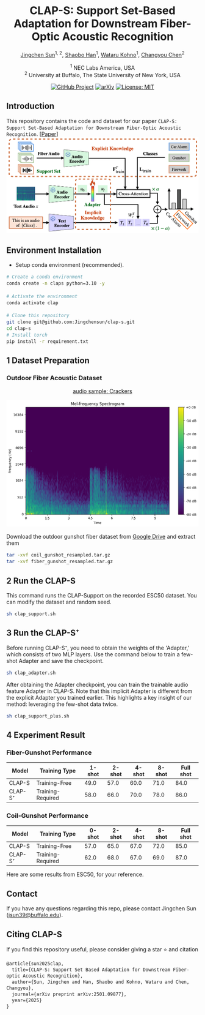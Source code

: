 <div align="center">
<h1> CLAP-S: Support Set-Based Adaptation for Downstream Fiber-Optic Acoustic Recognition </h1>

[Jingchen Sun](https://jingchensun.github.io/)<sup>1, 2</sup>, [Shaobo Han](https://shaobohan.net/)<sup>1</sup>, [Wataru Kohno](https://scholar.google.es/citations?user=-o4nExgAAAAJ&hl=vi)<sup>1</sup>, [Changyou Chen](https://cse.buffalo.edu/~changyou/)<sup>2</sup>

<sup>1</sup>  NEC Labs America, USA  
<sup>2</sup>  University at Buffalo, The State University of New York, USA


[![GitHub Project](https://img.shields.io/badge/GitHub-Project-blue?logo=github)](https://github.com/Jingchensun/clap-s)
[![arXiv](https://img.shields.io/badge/arXiv-2501.09877-b31b1b.svg)](https://arxiv.org/abs/2501.09877) [![License: MIT](https://img.shields.io/badge/License-MIT-yellow.svg)](https://opensource.org/licenses/MIT)
</div>

## Introduction
This repository contains the code and dataset for our paper `CLAP-S: Support Set-Based Adaptation for Downstream Fiber-Optic Acoustic Recognition`. [[Paper](https://arxiv.org/abs/2501.09877)]
![clap_diagrams](examples/main.png)

## Environment Installation
* Setup conda environment (recommended).
```bash
# Create a conda environment
conda create -n claps python=3.10 -y

# Activate the environment
conda activate clap

# Clone this repository
git clone git@github.com:Jingchensun/clap-s.git
cd clap-s
# Install torch
pip install -r requirement.txt
```

## 1 Dataset Preparation
### Outdoor Fiber Acoustic Dataset

<div style="text-align: center;">
  <p><a href="examples/train_367.wav">audio sample: Crackers</a></p>
  <img src="examples/train_367_Crackers.png" alt="audio sample: Crackers">
</div>

Download the outdoor gunshot fiber dataset from [Google Drive](https://drive.google.com/drive/folders/1P45O415eiUN_Emp1ENTRkB5wcw2wCRos?ths=true) and extract them
```bash
tar -xvf coil_gunshot_resampled.tar.gz
tar -xvf fiber_gunshot_resampled.tar.gz
```


## 2 Run the CLAP-S
This command runs the CLAP-Support on the recorded ESC50 dataset. You can modify the dataset and random seed.

```bash
sh clap_support.sh 
```

## 3 Run the CLAP-S⁺ 
Before running CLAP-S⁺, you need to obtain the weights of the 'Adapter,' which consists of two MLP layers. Use the command below to train a few-shot Adapter and save the checkpoint.

```bash
sh clap_adapter.sh
```
After obtaining the Adapter checkpoint, you can train the trainable audio feature Adapter in CLAP-S. Note that this implicit Adapter is different from the explicit Adapter you trained earlier. This highlights a key insight of our method: leveraging the few-shot data twice.

```bash
sh clap_support_plus.sh
```
## 4 Experiment Result
### Fiber-Gunshot Performance

| Model  | Training Type       | 1-shot | 2-shot | 4-shot | 8-shot | Full shot |
|--------|---------------------|--------|--------|--------|--------|-----------|
| CLAP-S  | Training-Free      | 49.0   | 57.0   | 60.0   | 71.0   | 84.0      |
| CLAP-S⁺ | Training-Required  | 58.0   | 66.0   | 70.0   | 78.0   | 86.0      |

### Coil-Gunshot Performance

| Model  | Training Type       | 0-shot | 2-shot | 4-shot | 8-shot | Full shot |
|--------|---------------------|--------|--------|--------|--------|-----------|
| CLAP-S  | Training-Free      | 57.0   | 65.0   | 67.0   | 72.0   | 85.0      |
| CLAP-S⁺ | Training-Required  | 62.0   | 68.0   | 67.0   | 69.0   | 87.0      |

Here are some results from ESC50, for your reference.

## Contact
If you have any questions regarding this repo, please contact Jingchen Sun (jsun39@buffalo.edu).

## Citing CLAP-S

If you find this repository useful, please consider giving a star :star: and citation

```
@article{sun2025clap,
  title={CLAP-S: Support Set Based Adaptation for Downstream Fiber-optic Acoustic Recognition},
  author={Sun, Jingchen and Han, Shaobo and Kohno, Wataru and Chen, Changyou},
  journal={arXiv preprint arXiv:2501.09877},
  year={2025}
}
```
